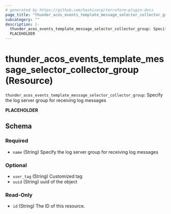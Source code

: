 ```yaml
---
# generated by https://github.com/hashicorp/terraform-plugin-docs
page_title: "thunder_acos_events_template_message_selector_collector_group Resource - terraform-provider-thunder"
subcategory: ""
description: |-
  thunder_acos_events_template_message_selector_collector_group: Specify the log server group for receiving log messages
  PLACEHOLDER
---
```


# thunder_acos_events_template_message_selector_collector_group (Resource)

`thunder_acos_events_template_message_selector_collector_group`: Specify the log server group for receiving log messages

__PLACEHOLDER__



<!-- schema generated by tfplugindocs -->
## Schema

### Required

- `name` (String) Specify the log server group for receiving log messages

### Optional

- `user_tag` (String) Customized tag
- `uuid` (String) uuid of the object

### Read-Only

- `id` (String) The ID of this resource.


